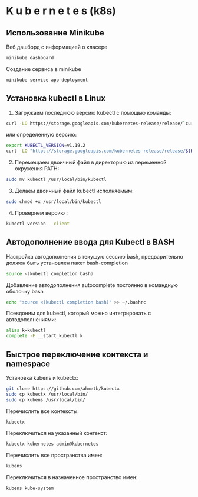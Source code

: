 # K u b e r n e t e s   (k8s)

## Использование Minikube
Веб дашборд с информацией о класере
```bash
minikube dashboard
```
Создание сервиса в minikube
```bash
minikube service app-deployment
```


## Установка kubectl в Linux
1. Загружаем последнюю версию kubectl с помощью команды:
```bash
curl -LO https://storage.googleapis.com/kubernetes-release/release/`curl -s https://storage.googleapis.com/kubernetes-release/release/stable.txt`/bin/linux/amd64/kubectl
```
или определенную версию:
```bash
export KUBECTL_VERSION=v1.19.2
curl -LO "https://storage.googleapis.com/kubernetes-release/release/${KUBECTL_VERSION}/bin/linux/amd64/kubectl"
```
2. Перемещаем двоичный файл в директорию из переменной окружения PATH:
```bash
sudo mv kubectl /usr/local/bin/kubectl
```

3. Делаем двоичный файл kubectl исполняемым:
```bash
sudo chmod +x /usr/local/bin/kubectl
````

4. Проверяем версию :
```bash
kubectl version --client
```


## Автодополнение ввода для Kubectl в BASH
Настройка автодополнения в текущую сессию bash, предварительно должен быть установлен пакет bash-completion
```bash
source <(kubectl completion bash) 
```

Добавление автодополнения autocomplete постоянно в командную оболочку bash
```bash
echo "source <(kubectl completion bash)" >> ~/.bashrc 
```

Псевдоним для kubectl, который можно интегрировать с автодополнениями:
```bash
alias k=kubectl
complete -F __start_kubectl k
```


## Быстрое переключение контекста и namespace
Установка kubens и kubectx:
```bash
git clone https://github.com/ahmetb/kubectx
sudo cp kubectx /usr/local/bin/
sudo cp kubens /usr/local/bin/
```

Перечислить все контексты:
```bash
kubectx
```

Переключиться на указанный контекст:
```bash
kubectx kubernetes-admin@kubernetes
```

Перечислить все пространства имен:
```bash
kubens
```

Переключиться в назначенное пространство имен:
```bash
kubens kube-system
```









